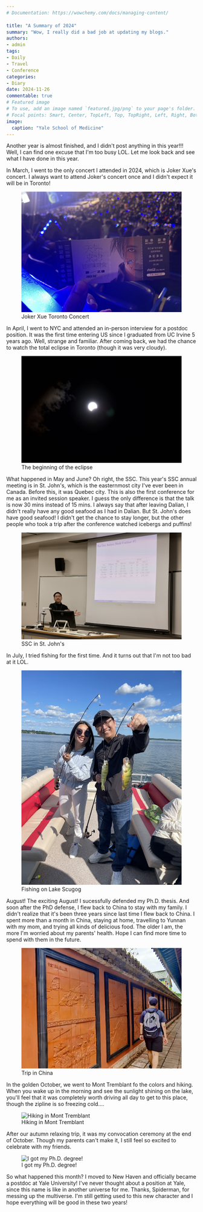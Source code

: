 ```yaml
---
# Documentation: https://wowchemy.com/docs/managing-content/

title: "A Summary of 2024"
summary: "Wow, I really did a bad job at updating my blogs."
authors:
- admin
tags: 
- Daily
- Travel
- Conference
categories: 
- Diary
date: 2024-11-26
commentable: true
# Featured image
# To use, add an image named `featured.jpg/png` to your page's folder.
# Focal points: Smart, Center, TopLeft, Top, TopRight, Left, Right, BottomLeft, Bottom, BottomRight.
image:
  caption: "Yale School of Medicine"
---
```


Another year is almost finished, and I didn't post anything in this year!!! Well, I can find one excuse that I'm too busy LOL. Let me look back and see what I have done in this year.

In March, I went to the only concert I attended in 2024, which is Joker Xue's concert. I always want to attend Joker's concert once and I didn't expect it will be in Toronto!
<figure>
    <img src="concert.jpg" title="Concert">
    <figcaption>Joker Xue Toronto Concert</figcaption>
</figure>

In April, I went to NYC and attended an in-person interview for a postdoc position. It was the first time entering US since I graduated from UC Irvine 5 years ago. Well, strange and familiar. After coming back, we had the chance to watch the total eclipse in Toronto (though it was very cloudy).
<figure>
    <img src="eclipse.jpg" title="The beginning of the eclipse">
    <figcaption>The beginning of the eclipse</figcaption>
</figure>

What happened in May and June? Oh right, the SSC. This year's SSC annual meeting is in St. John's, which is the easternmost city I've ever been in Canada. Before this, it was Quebec city. This is also the first conference for me as an invited session speaker. I guess the only difference is that the talk is now 30 mins instead of 15 mins. I always say that after leaving Dalian, I didn't really have any good seafood as I had in Dalian. But St. John's does have good seafood! I didn't get the chance to stay longer, but the other people who took a trip after the conference watched icebergs and puffins!
<figure>
    <img src="ssc.jpg" title="SSC">
    <figcaption>SSC in St. John's</figcaption>
</figure>

In July, I tried fishing for the first time. And it turns out that I'm not too bad at it LOL.
<figure>
    <img src="fish.jpg" title="Fishing on Lake Scugog">
    <figcaption>Fishing on Lake Scugog</figcaption>
</figure>

August! The exciting August! I sucessfully defended my Ph.D. thesis. And soon after the PhD defense, I flew back to China to stay with my family. I didn't realize that it's been three years since last time I flew back to China. I spent more than a month in China, staying at home, travelling to Yunnan with my mom, and trying all kinds of delicious food. The older I am, the more I'm worried about my parents' health. Hope I can find more time to spend with them in the future.
<figure>
    <img src="china.jpg" title="Trip in China">
    <figcaption>Trip in China</figcaption>
</figure>

In the golden October, we went to Mont Tremblant fo the colors and hiking. When you wake up in the morning and see the sunlight shining on the lake, you'll feel that it was completely worth driving all day to get to this place, though the zipline is so freezing cold....
<figure>
    <img src="tremblant.jpg" title="Hiking in Mont Tremblant">
    <figcaption>Hiking in Mont Tremblant</figcaption>
</figure>

After our autumn relaxing trip, it was my convocation ceremony at the end of October. Though my parents can't make it, I still feel so excited to celebrate with my friends.
<figure>
    <img src="phd.jpg" title="I got my Ph.D. degree!">
    <figcaption>I got my Ph.D. degree!</figcaption>
</figure>

So what happened this month? I moved to New Haven and officially became a postdoc at Yale University! I've never thought about a position at Yale, since this name is like in another universe for me. Thanks, Spiderman, for messing up the multiverse. I'm still getting used to this new character and I hope everything will be good in these two years!
